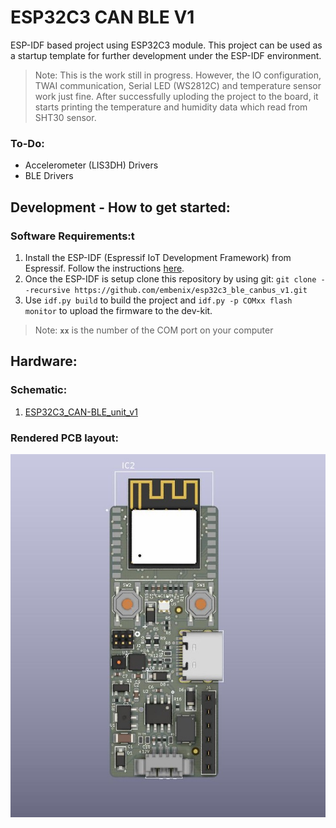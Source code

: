 # ESP32C3 CAN BLE V1
ESP-IDF based project using ESP32C3 module. This project can be used as a startup template for further development under the ESP-IDF environment.
> Note: This is the work still in progress. However, the IO configuration, TWAI communication, Serial LED (WS2812C) and temperature sensor work just fine.
> After successfully uploding the project to the board, it starts printing the temperature and humidity data which read from SHT30 sensor.

### To-Do:
- Accelerometer (LIS3DH) Drivers
- BLE Drivers


## Development - How to get started:
### Software Requirements:t
1. Install the ESP-IDF (Espressif IoT Development Framework) from Espressif. Follow the instructions [here](https://docs.espressif.com/projects/esp-idf/en/latest/esp32c3/get-started/index.html#installation-step-by-step).
2. Once the ESP-IDF is setup clone this repository by using git: `git clone --recursive https://github.com/embenix/esp32c3_ble_canbus_v1.git`
3. Use `idf.py build` to build the project and `idf.py -p COMxx flash monitor` to upload the firmware to the dev-kit. 
> Note: **`xx`** is the number of the COM port on your computer

<!-- ### Hardware Reference:
#### 1. The pinout of the ESP32-C3-DevKitM-1:
<div align="center"> <img src="./information/esp32-c3-devkitm-1-v1-pinout.jpg"/></div>


#### 2. Connection between Fingerprint sensor BM-Lite and ESP32-C3:

| BM-Lite IO Pins      | ESP32-C3 DevKit    |
|:---------------------|:-------------------|
| 01- GND              | GND                |
| 02- SPICLK           | GPIO6              |
| 03- MISO             | GPIO2              |
| 04- MOSI             | GPIO7              |
| 05- CS_N             | GPIO10             |
| 06- IRQ              | GPIO1              |
| 07- RST_N            | GPIO3              |
| 08- UART_RX          | NOT USED           |
| 09- UART_TX          | NOT USED           |
| 10- VDDIO            | 3.3v               | -->

## Hardware:
### Schematic:
1. [ESP32C3_CAN-BLE_unit_v1](./documents/ESP32C3_CAN-BLE_unit_v1.pdf "ESP32C3_CAN-BLE_unit_v1")

### Rendered PCB layout:
<div align="center"><img src="./documents/ESP32C3_BLE_CANBus_Unit_3D.jpg"/></div>
